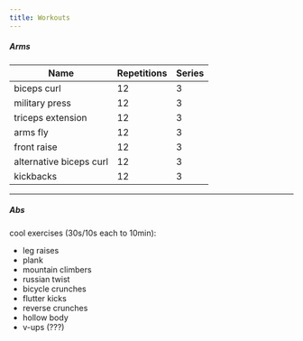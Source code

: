 ```yaml
---
title: Workouts
---
```


##### Arms
| Name | Repetitions  | Series  |
|-|-|-|
|biceps curl|12|3|
|military press|12|3|
|triceps extension|12|3|
|arms fly|12|3|
|front raise|12|3|
|alternative biceps curl|12|3|
|kickbacks|12|3|

---
##### Abs
cool exercises (30s/10s each to 10min):

- leg raises
- plank
- mountain climbers
- russian twist
- bicycle crunches
- flutter kicks
- reverse crunches
- hollow body 
- v-ups (???)
